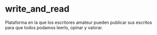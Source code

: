 # write_and_read
Plataforma en la que los escritores amateur pueden publicar sus escritos para que todos podamos leerlo, opinar y valorar.
